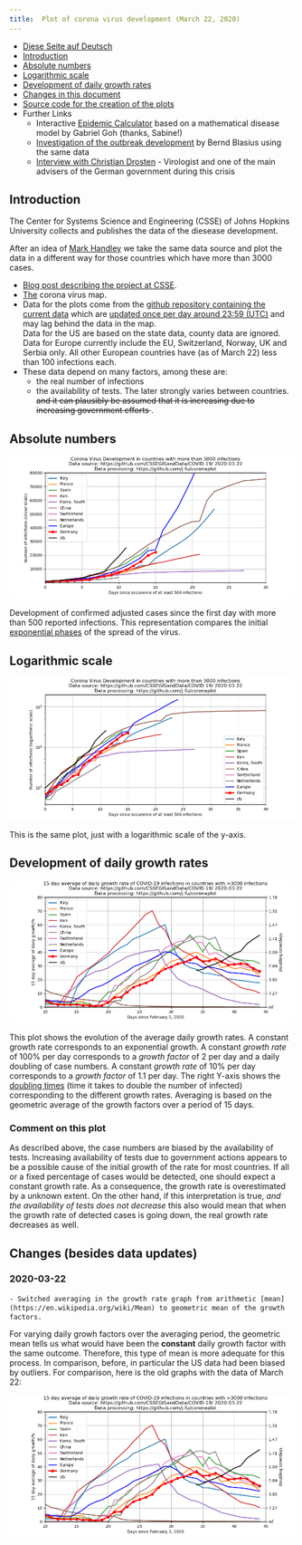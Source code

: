 ```yaml
---
title:  Plot of corona virus development (March 22, 2020)
---
```


- [Diese Seite auf Deutsch](index.md)
- [Introduction](#introduction)
- [Absolute numbers](#absolute-numbers)
- [Logarithmic scale](#logarithmic-scale)
- [Development of daily growth rates](#development-of-daily-growth-rates)
- [Changes in this document](#changes)
- [Source code for the creation of the plots](https://github.com/j-fu/coronaplot)
- Further Links
    - Interactive [Epidemic Calculator](http://gabgoh.github.io/COVID/index.html)
      based on a mathematical disease model by Gabriel Goh (thanks, Sabine!)
    - [Investigation of the outbreak development](https://www.staff.uni-oldenburg.de/bernd.blasius/project/corona/) by Bernd Blasius using the same data
    - [Interview with Christian Drosten](https://www.zeit.de/wissen/gesundheit/2020-03/christian-drosten-coronavirus-pandemic-germany-virologist-charite/komplettansicht) - Virologist  and one of the main advisers of the German government during this crisis

## Introduction
The Center for Systems Science and Engineering (CSSE)  of Johns Hopkins University
collects and publishes the data of the diesease development.

After an idea of [Mark Handley](https://twitter.com/MarkJHandley/status/1237119688578138112?s=20) we take the same
data source and plot the data in a different way for those countries which have more than 3000 cases.


- [Blog post describing the project at CSSE](https://systems.jhu.edu/research/public-health/ncov/).
- [The](https://gisanddata.maps.arcgis.com/apps/opsdashboard/index.html#/bda7594740fd40299423467b48e9ecf6) corona virus map.
- Data for the plots come from the [github repository containing the current data](https://github.com/CSSEGISandData/COVID-19)
  which are [updated once per day around 23:59 (UTC)](https://github.com/CSSEGISandData/COVID-19/tree/master/csse_covid_19_data#update-frequency)
  and may lag behind the data in the map.    
  Data  for the  US are  based on  the state  data, county  data are
  ignored.  Data  for  Europe  currently  include   the  EU,
  Switzerland, Norway, UK and Serbia only. All other European countries have
  (as of March 22) less than 100 infections each.
- These data depend on many factors, among these are:
   - the real number of infections
   - the availability of tests.
   The later  strongly varies between countries. <del> and it can plausibly be assumed that it is increasing due to increasing government efforts </del>.




## Absolute numbers
![](infected-exp.png) 

Development of confirmed  adjusted cases since the first day with more than 500 reported infections. This representation compares the initial 
[exponential phases](https://en.wikipedia.org/wiki/Exponential_growth) of the spread of the virus.


## Logarithmic scale
![](infected.png) 

This is the same plot, just with a logarithmic scale of the y-axis.


## Development of daily growth rates
![](infected-growthrate.png) 

This plot shows the evolution of the average daily growth rates. A constant growth rate corresponds to an exponential growth. A constant *growth rate* of 100% per day corresponds to a *growth factor* of 2 per day and a daily doubling of case numbers.
A constant *growth  rate* of 10% per day corresponds to a *growth factor* of 1.1 per day. The right Y-axis shows the 
[doubling times](https://en.wikipedia.org/wiki/Doubling_time) (time it takes to double the number of infected)
corresponding to the different growth rates. Averaging is based on the geometric average of the growth factors over a period of 15 days.


### Comment on this plot

As described above, the case numbers are biased by the availability of tests.  Increasing availability of tests due to government actions appears to be a possible cause of the initial growth of the rate for most countries. If all or a fixed percentage of cases would be detected, one should expect a constant growth rate. As a consequence, the  growth rate is overestimated by a unknown extent.
On the other hand, if this interpretation is true, *and the availability of tests does not decrease* this also would mean that when the growth rate of detected cases is going down, the real  growth rate decreases as well.



## Changes (besides data updates)
### 2020-03-22
    - Switched averaging in the growth rate graph from arithmetic [mean](https://en.wikipedia.org/wiki/Mean) to geometric mean of the growth factors.  
For varying daily growh factors over the averaging period, the geometric mean tells us what would have been the **constant** daily growth factor  with the same outcome. Therefore, this type of mean is more adequate for this process. In comparison, before, in particular the US data had been biased by outliers. For comparison, here is the old graphs with the data of March 22:

![](https://github.com/j-fu/coronaplot/raw/51326c1522407fca8a5c32ba280460d8924d2f06/infected-growthrate.png)




